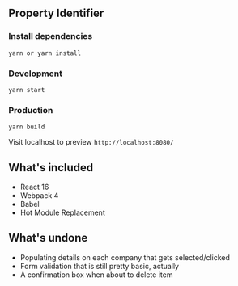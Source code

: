 ## Property Identifier

### Install dependencies
```
yarn or yarn install
```

### Development
```
yarn start
```

### Production
```
yarn build
```

Visit localhost to preview
`http://localhost:8080/`



## What's included

* React 16
* Webpack 4
* Babel
* Hot Module Replacement



## What's undone

* Populating details on each company that gets selected/clicked
* Form validation that is still pretty basic, actually
* A confirmation box when about to delete item
